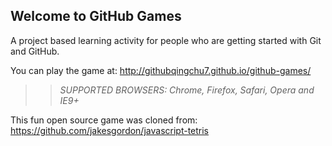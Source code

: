 ## Welcome to GitHub Games

A project based learning activity for people who are getting started with Git and GitHub.

You can play the game at: http://githubqingchu7.github.io/github-games/

>> _*SUPPORTED BROWSERS*: Chrome, Firefox, Safari, Opera and IE9+_

This fun open source game was cloned from: https://github.com/jakesgordon/javascript-tetris
